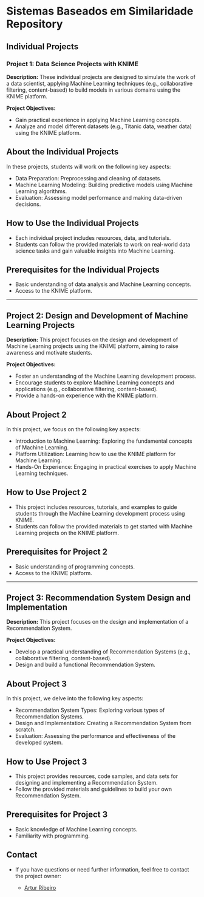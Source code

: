 # Sistemas Baseados em Similaridade Repository

## Individual Projects

### Project 1: Data Science Projects with KNIME

**Description:**
These individual projects are designed to simulate the work of a data scientist, applying Machine Learning techniques (e.g., collaborative filtering, content-based) to build models in various domains using the KNIME platform.

**Project Objectives:**
- Gain practical experience in applying Machine Learning concepts.
- Analyze and model different datasets (e.g., Titanic data, weather data) using the KNIME platform.

## About the Individual Projects

In these projects, students will work on the following key aspects:

- Data Preparation: Preprocessing and cleaning of datasets.
- Machine Learning Modeling: Building predictive models using Machine Learning algorithms.
- Evaluation: Assessing model performance and making data-driven decisions.

## How to Use the Individual Projects

- Each individual project includes resources, data, and tutorials.
- Students can follow the provided materials to work on real-world data science tasks and gain valuable insights into Machine Learning.

## Prerequisites for the Individual Projects

- Basic understanding of data analysis and Machine Learning concepts.
- Access to the KNIME platform.

---

## Project 2: Design and Development of Machine Learning Projects

**Description:**
This project focuses on the design and development of Machine Learning projects using the KNIME platform, aiming to raise awareness and motivate students.

**Project Objectives:**
- Foster an understanding of the Machine Learning development process.
- Encourage students to explore Machine Learning concepts and applications (e.g., collaborative filtering, content-based).
- Provide a hands-on experience with the KNIME platform.

## About Project 2

In this project, we focus on the following key aspects:

- Introduction to Machine Learning: Exploring the fundamental concepts of Machine Learning.
- Platform Utilization: Learning how to use the KNIME platform for Machine Learning.
- Hands-On Experience: Engaging in practical exercises to apply Machine Learning techniques.

## How to Use Project 2

- This project includes resources, tutorials, and examples to guide students through the Machine Learning development process using KNIME.
- Students can follow the provided materials to get started with Machine Learning projects on the KNIME platform.

## Prerequisites for Project 2

- Basic understanding of programming concepts.
- Access to the KNIME platform.

---

## Project 3: Recommendation System Design and Implementation

**Description:**
This project focuses on the design and implementation of a Recommendation System.

**Project Objectives:**
- Develop a practical understanding of Recommendation Systems (e.g., collaborative filtering, content-based).
- Design and build a functional Recommendation System.

## About Project 3

In this project, we delve into the following key aspects:

- Recommendation System Types: Exploring various types of Recommendation Systems.
- Design and Implementation: Creating a Recommendation System from scratch.
- Evaluation: Assessing the performance and effectiveness of the developed system.

## How to Use Project 3

- This project provides resources, code samples, and data sets for designing and implementing a Recommendation System.
- Follow the provided materials and guidelines to build your own Recommendation System.

## Prerequisites for Project 3

- Basic knowledge of Machine Learning concepts.
- Familiarity with programming.

## Contact

- If you have questions or need further information, feel free to contact the project owner:

  - [Artur Ribeiro](artur.silvaribeiro@hotmail.com)